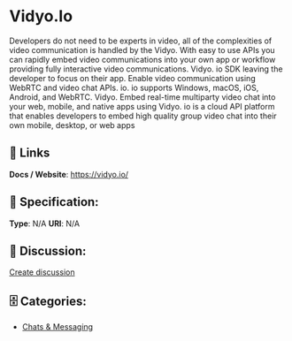 # Vidyo.Io


Developers do not need to be experts in video, all of the complexities of video communication is handled by the Vidyo. With easy to use APIs you can rapidly embed video communications into your own app or workflow providing fully interactive video communications. Vidyo. io SDK leaving the developer to focus on their app.  Enable video communication using WebRTC and video chat APIs. io. io supports Windows, macOS, iOS, Android, and WebRTC.  Vidyo. Embed real-time multiparty video chat into your web, mobile, and native apps using Vidyo. io is a cloud API platform that enables developers to embed high quality group video chat into their own mobile, desktop, or web apps

##  🔗 Links
**Docs / Website**: https://vidyo.io/

## 🧬 Specification:
**Type**: N/A
**URI**: N/A

## 💬 Discussion:
[Create discussion](https://github.com/apis-list/apis-list/discussions/new)

## 🗄️ Categories:
- [Chats & Messaging](https://github.com/apis-list/apis-list#chats--messaging)



